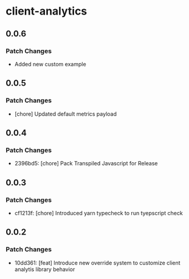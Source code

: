# client-analytics

## 0.0.6

### Patch Changes

- Added new custom example

## 0.0.5

### Patch Changes

- [chore] Updated default metrics payload

## 0.0.4

### Patch Changes

- 2396bd5: [chore] Pack Transpiled Javascript for Release

## 0.0.3

### Patch Changes

- cf1213f: [chore] Introduced yarn typecheck to run tyepscript check

## 0.0.2

### Patch Changes

- 10dd361: [feat] Introduce new override system to customize client analytis library behavior
